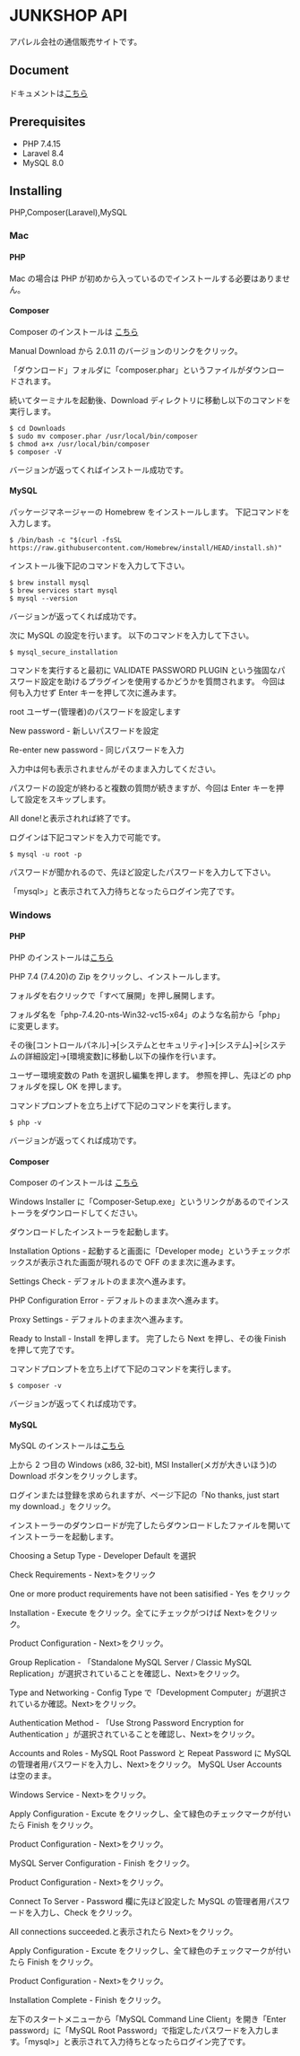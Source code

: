 # JUNKSHOP API

アパレル会社の通信販売サイトです。

## Document

ドキュメントは[こちら](https://docs.google.com/spreadsheets/d/e/2PACX-1vToNsS76Ip9cJUIpurxJMG45T5JdKF5yiJlbfPmmlMT6w3C71_bTejc-uugeN2fjSqjcQH802YBSEE1/pubhtml)

## Prerequisites

-   PHP 7.4.15
-   Laravel 8.4
-   MySQL 8.0

## Installing

PHP,Composer(Laravel),MySQL

### Mac

#### PHP

Mac の場合は PHP が初めから入っているのでインストールする必要はありません。

#### Composer

Composer のインストールは [こちら](https://getcomposer.org/download/)

Manual Download から 2.0.11 のバージョンのリンクをクリック。

「ダウンロード」フォルダに「composer.phar」というファイルがダウンロードされます。

続いてターミナルを起動後、Download ディレクトリに移動し以下のコマンドを実行します。

```
$ cd Downloads
$ sudo mv composer.phar /usr/local/bin/composer
$ chmod a+x /usr/local/bin/composer
$ composer -V
```

バージョンが返ってくればインストール成功です。

#### MySQL

パッケージマネージャーの Homebrew をインストールします。
下記コマンドを入力します。

```
$ /bin/bash -c "$(curl -fsSL https://raw.githubusercontent.com/Homebrew/install/HEAD/install.sh)"
```

インストール後下記のコマンドを入力して下さい。

```
$ brew install mysql
$ brew services start mysql
$ mysql --version
```

バージョンが返ってくれば成功です。

次に MySQL の設定を行います。
以下のコマンドを入力して下さい。

```
$ mysql_secure_installation
```

コマンドを実行すると最初に VALIDATE PASSWORD PLUGIN という強固なパスワード設定を助けるプラグインを使用するかどうかを質問されます。
今回は何も入力せず Enter キーを押して次に進みます。

root ユーザー(管理者)のパスワードを設定します

New password - 新しいパスワードを設定

Re-enter new password - 同じパスワードを入力

入力中は何も表示されませんがそのまま入力してください。

パスワードの設定が終わると複数の質問が続きますが、今回は Enter キーを押して設定をスキップします。

All done!と表示されれば終了です。

ログインは下記コマンドを入力で可能です。

```
$ mysql -u root -p
```

パスワードが聞かれるので、先ほど設定したパスワードを入力して下さい。

「mysql>」と表示されて入力待ちとなったらログイン完了です。

### Windows

#### PHP

PHP のインストールは[こちら](https://windows.php.net/download#php-7.4)

PHP 7.4 (7.4.20)の Zip をクリックし、インストールします。

フォルダを右クリックで「すべて展開」を押し展開します。

フォルダ名を「php-7.4.20-nts-Win32-vc15-x64」のような名前から「php」に変更します。

その後[コントロールパネル]→[システムとセキュリティ]→[システム]→[システムの詳細設定]→[環境変数]に移動し以下の操作を行います。

ユーザー環境変数の Path を選択し編集を押します。
参照を押し、先ほどの php フォルダを探し OK を押します。

コマンドプロンプトを立ち上げて下記のコマンドを実行します。

```
$ php -v
```

バージョンが返ってくれば成功です。

#### Composer

Composer のインストールは [こちら](https://getcomposer.org/download/)

Windows Installer に「Composer-Setup.exe」というリンクがあるのでインストーラをダウンロードしてください。

ダウンロードしたインストーラを起動します。

Installation Options - 起動すると画面に「Developer mode」というチェックボックスが表示された画面が現れるので OFF のまま次に進みます。

Settings Check - デフォルトのまま次へ進みます。

PHP Configuration Error - デフォルトのまま次へ進みます。

Proxy Settings - デフォルトのまま次へ進みます。

Ready to Install - Install を押します。
完了したら Next を押し、その後 Finish を押して完了です。

コマンドプロンプトを立ち上げて下記のコマンドを実行します。

```
$ composer -v
```

バージョンが返ってくれば成功です。

#### MySQL

MySQL のインストールは[こちら](https://dev.mysql.com/downloads/windows/installer/8.0.html)

上から 2 つ目の Windows (x86, 32-bit), MSI Installer(メガが大きいほう)の Download ボタンをクリックします。

ログインまたは登録を求められますが、ページ下記の「No thanks, just start my download.」をクリック。

インストーラーのダウンロードが完了したらダウンロードしたファイルを開いてインストーラーを起動します。

Choosing a Setup Type - Developer Default を選択

Check Requirements - Next>をクリック

One or more product requirements have not been satisified - Yes をクリック

Installation - Execute をクリック。全てにチェックがつけば Next>をクリック。

Product Configuration - Next>をクリック。

Group Replication - 「Standalone MySQL Server / Classic MySQL Replication」が選択されていることを確認し、Next>をクリック。

Type and Networking -
Config Type で「Development Computer」が選択されているか確認。Next>をクリック。

Authentication Method - 「Use Strong Password Encryption for Authentication 」が選択されていることを確認し、Next>をクリック。

Accounts and Roles - MySQL Root Password と Repeat Password に MySQL の管理者用パスワードを入力し、Next>をクリック。
MySQL User Accounts は空のまま。

Windows Service - Next>をクリック。

Apply Configuration - Excute をクリックし、全て緑色のチェックマークが付いたら Finish をクリック。

Product Configuration - Next>をクリック。

MySQL Server Configuration - Finish をクリック。

Product Configuration - Next>をクリック。

Connect To Server - Password 欄に先ほど設定した MySQL の管理者用パスワードを入力し、Check をクリック。

All connections succeeded.と表示されたら Next>をクリック。

Apply Configuration - Excute をクリックし、全て緑色のチェックマークが付いたら Finish をクリック。

Product Configuration - Next>をクリック。

Installation Complete - Finish をクリック。

左下のスタートメニューから「MySQL Command Line Client」を開き「Enter password」に「MySQL Root Password」で指定したパスワードを入力します。「mysql>」と表示されて入力待ちとなったらログイン完了です。

